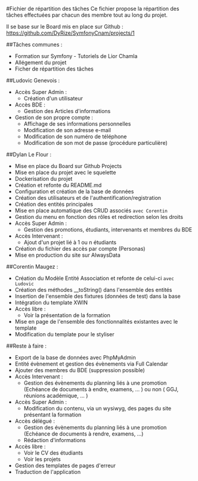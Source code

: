 #Fichier de répartition des tâches
Ce fichier propose la répartition des tâches effectuées par chacun des membre tout au long du projet.

Il se base sur le Board mis en place sur Github : https://github.com/DyRize/SymfonyCnam/projects/1

##Tâches communes :
* Formation sur Symfony - Tutoriels de Lior Chamla
* Allégement du projet
* Ficher de répartition des tâches

##Ludovic Genevois :
* Accès Super Admin :
  * Création d'un utilisateur
* Accès BDE :
    * Gestion des Articles d'informations
* Gestion de son propre compte :
    * Affichage de ses informations personnelles
    * Modification de son adresse e-mail
    * Modification de son numéro de téléphone
    * Modification de son mot de passe (procédure particulière)

##Dylan Le Flour :
* Mise en place du Board sur Github Projects
* Mise en place du projet avec le squelette
* Dockerisation du projet
* Création et refonte du README.md
* Configuration et création de la base de données
* Création des utilisateurs et de l'authentification/registration
* Création des entités principales
* Mise en place automatique des CRUD associés `avec Corentin`
* Gestion du menu en fonction des rôles et redirection selon les droits
* Accès Super Admin :
    * Gestion des promotions, étudiants, intervenants et membres du BDE
* Accès Intervenant :
    * Ajout d'un projet lié à 1 ou n étudiants
* Création du fichier des accès par compte (Personas)
* Mise en production du site sur AlwaysData

##Corentin Maugez :
* Création du Modèle Entité Association et refonte de celui-ci `avec Ludovic`
* Création des méthodes __toString() dans l'ensemble des entités
* Insertion de l'ensemble des fixtures (données de test) dans la base
* Intégration du template XWIN
* Accès libre :
    * Voir la présentation de la formation
* Mise en page de l'ensemble des fonctionnalités existantes avec le template
* Modification du template pour le styliser

##Reste à faire :
* Export de la base de données avec PhpMyAdmin
* Entité évènement et gestion des évènements via Full Calendar
* Ajouter des membres du BDE (suppression possible)
* Accès Intervenant :
    * Gestion des évènements du planning liés à une promotion (Echéance de documents à endre, examens, ... ) ou non ( GGJ, réunions académique, ... )
* Accès Super Admin : 
    * Modification du contenu, via un wysiwyg, des pages du site présentant la formation
* Accès délégué : 
    * Gestion des évènements du planning liés à une promotion (Echéance de documents à rendre, examens, ...)
    * Rédaction d'informations
* Accès libre :
    * Voir le CV des étudiants
    * Voir les projets
* Gestion des templates de pages d'erreur
* Traduction de l'application
